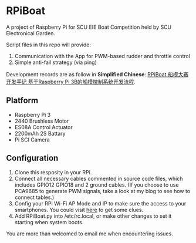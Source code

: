# RPiBoat

A project of Raspberry Pi for SCU EIE Boat Competition held by SCU Electronical Garden.

Script files in this repo will provide:
1. Communication with the App for PWM-based rudder and throttle control
2. Simple anti-fail strategy (via ping)

Development records are as follow in **Simplified Chinese**: [RPiBoat 船模大赛开发手记 基于Raspberry Pi 3B的船模控制系统开发流程](https://mrxiao.net/rpiboat.html "RPiBoat").

## Platform
- Raspberry Pi 3
- 2440 Brushless Motor
- ES08A Control Actuator
- 2200mAh 2S Battary
- Pi SCI Camera

## Configuration
1. Clone this resposity in your RPi.
2. Connect all necessary cables commented in source code files, which includes GPIO12 GPIO18 and 2 ground cables. (If you choose to use PCA9685 to generate PWM signals, take a look at my blog to see how to connect tables.)
3. Config your RPi Wi-Fi AP Mode and IP to make sure the access to your smartphones. You could visit [here](https://mrxiao.net/RPi-setAP-hostapd.html "RPi-setAP-hostapd") to get some clues.
4. Add RPiBoat.py into /etc/rc.local, or make other changes to set it starting when system boots.

You are more than welcomed to email me when encountering issues.
